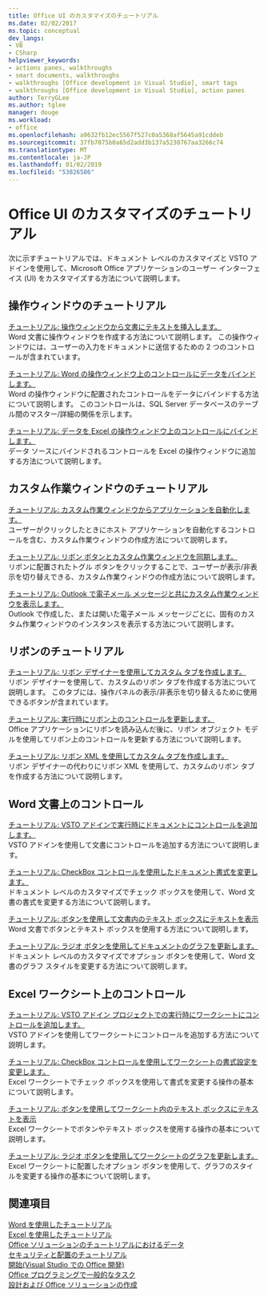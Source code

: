 ```yaml
---
title: Office UI のカスタマイズのチュートリアル
ms.date: 02/02/2017
ms.topic: conceptual
dev_langs:
- VB
- CSharp
helpviewer_keywords:
- actions panes, walkthroughs
- smart documents, walkthroughs
- walkthroughs [Office development in Visual Studio], smart tags
- walkthroughs [Office development in Visual Studio], action panes
author: TerryGLee
ms.author: tglee
manager: douge
ms.workload:
- office
ms.openlocfilehash: a9632fb12ec5567f527c0a5368af5645a91cddeb
ms.sourcegitcommit: 37fb7075b0a65d2add3b137a5230767aa3266c74
ms.translationtype: MT
ms.contentlocale: ja-JP
ms.lasthandoff: 01/02/2019
ms.locfileid: "53826586"
---
```

# <a name="office-ui-customization-walkthroughs"></a>Office UI のカスタマイズのチュートリアル
  次に示すチュートリアルでは、ドキュメント レベルのカスタマイズと VSTO アドインを使用して、Microsoft Office アプリケーションのユーザー インターフェイス (UI) をカスタマイズする方法について説明します。  
  
## <a name="actions-pane-walkthroughs"></a>操作ウィンドウのチュートリアル  
 [チュートリアル: 操作ウィンドウから文書にテキストを挿入します。](../vsto/walkthrough-inserting-text-into-a-document-from-an-actions-pane.md)  
 Word 文書に操作ウィンドウを作成する方法について説明します。 この操作ウィンドウには、ユーザーの入力をドキュメントに送信するための 2 つのコントロールが含まれています。  
  
 [チュートリアル: Word の操作ウィンドウ上のコントロールにデータをバインドします。](../vsto/walkthrough-binding-data-to-controls-on-a-word-actions-pane.md)  
 Word の操作ウィンドウに配置されたコントロールをデータにバインドする方法について説明します。 このコントロールは、SQL Server データベースのテーブル間のマスター/詳細の関係を示します。  
  
 [チュートリアル: データを Excel の操作ウィンドウ上のコントロールにバインドします。](../vsto/walkthrough-binding-data-to-controls-on-an-excel-actions-pane.md)  
 データ ソースにバインドされるコントロールを Excel の操作ウィンドウに追加する方法について説明します。  
  
## <a name="custom-task-pane-walkthroughs"></a>カスタム作業ウィンドウのチュートリアル  
 [チュートリアル: カスタム作業ウィンドウからアプリケーションを自動化します。](../vsto/walkthrough-automating-an-application-from-a-custom-task-pane.md)  
 ユーザーがクリックしたときにホスト アプリケーションを自動化するコントロールを含む、カスタム作業ウィンドウの作成方法について説明します。  
  
 [チュートリアル: リボン ボタンとカスタム作業ウィンドウを同期します。](../vsto/walkthrough-synchronizing-a-custom-task-pane-with-a-ribbon-button.md)  
 リボンに配置されたトグル ボタンをクリックすることで、ユーザーが表示/非表示を切り替えできる、カスタム作業ウィンドウの作成方法について説明します。  
  
 [チュートリアル: Outlook で電子メール メッセージと共にカスタム作業ウィンドウを表示します。](../vsto/walkthrough-displaying-custom-task-panes-with-e-mail-messages-in-outlook.md)  
 Outlook で作成した、または開いた電子メール メッセージごとに、固有のカスタム作業ウィンドウのインスタンスを表示する方法について説明します。  
  
## <a name="ribbon-walkthroughs"></a>リボンのチュートリアル  
 [チュートリアル: リボン デザイナーを使用してカスタム タブを作成します。](../vsto/walkthrough-creating-a-custom-tab-by-using-the-ribbon-designer.md)  
 リボン デザイナーを使用して、カスタムのリボン タブを作成する方法について説明します。 このタブには、操作パネルの表示/非表示を切り替えるために使用できるボタンが含まれています。  
  
 [チュートリアル: 実行時にリボン上のコントロールを更新します。](../vsto/walkthrough-updating-the-controls-on-a-ribbon-at-run-time.md)  
 Office アプリケーションにリボンを読み込んだ後に、リボン オブジェクト モデルを使用してリボン上のコントロールを更新する方法について説明します。  
  
 [チュートリアル: リボン XML を使用してカスタム タブを作成します。](../vsto/walkthrough-creating-a-custom-tab-by-using-ribbon-xml.md)  
 リボン デザイナーの代わりにリボン XML を使用して、カスタムのリボン タブを作成する方法について説明します。  
  
## <a name="controls-on-word-documents"></a>Word 文書上のコントロール  
 [チュートリアル: VSTO アドインで実行時にドキュメントにコントロールを追加します。](../vsto/walkthrough-adding-controls-to-a-document-at-run-time-in-a-vsto-add-in.md)  
 VSTO アドインを使用して文書にコントロールを追加する方法について説明します。  
  
 [チュートリアル: CheckBox コントロールを使用したドキュメント書式を変更します。](../vsto/walkthrough-changing-document-formatting-using-checkbox-controls.md)  
 ドキュメント レベルのカスタマイズでチェック ボックスを使用して、Word 文書の書式を変更する方法について説明します。  
  
 [チュートリアル: ボタンを使用して文書内のテキスト ボックスにテキストを表示](../vsto/walkthrough-displaying-text-in-a-text-box-in-a-document-using-a-button.md)  
 Word 文書でボタンとテキスト ボックスを使用する方法について説明します。  
  
 [チュートリアル: ラジオ ボタンを使用してドキュメントのグラフを更新します。](../vsto/walkthrough-updating-a-chart-in-a-document-using-radio-buttons.md)  
 ドキュメント レベルのカスタマイズでオプション ボタンを使用して、Word 文書のグラフ スタイルを変更する方法について説明します。  
  
## <a name="controls-on-excel-worksheets"></a>Excel ワークシート上のコントロール  
 [チュートリアル: VSTO アドイン プロジェクトでの実行時にワークシートにコントロールを追加します。](../vsto/walkthrough-adding-controls-to-a-worksheet-at-run-time-in-vsto-add-in-project.md)  
 VSTO アドインを使用してワークシートにコントロールを追加する方法について説明します。  
  
 [チュートリアル: CheckBox コントロールを使用してワークシートの書式設定を変更します。](../vsto/walkthrough-changing-worksheet-formatting-using-checkbox-controls.md)  
 Excel ワークシートでチェック ボックスを使用して書式を変更する操作の基本について説明します。  
  
 [チュートリアル: ボタンを使用してワークシート内のテキスト ボックスにテキストを表示](../vsto/walkthrough-displaying-text-in-a-text-box-in-a-worksheet-using-a-button.md)  
 Excel ワークシートでボタンやテキスト ボックスを使用する操作の基本について説明します。  
  
 [チュートリアル: ラジオ ボタンを使用してワークシートのグラフを更新します。](../vsto/walkthrough-updating-a-chart-in-a-worksheet-using-radio-buttons.md)  
 Excel ワークシートに配置したオプション ボタンを使用して、グラフのスタイルを変更する操作の基本について説明します。  
  
## <a name="see-also"></a>関連項目  
 [Word を使用したチュートリアル](../vsto/walkthroughs-using-word.md)   
 [Excel を使用したチュートリアル](../vsto/walkthroughs-using-excel.md)   
 [Office ソリューションのチュートリアルにおけるデータ](../vsto/data-in-office-solutions-walkthroughs.md)   
 [セキュリティと配置のチュートリアル](../vsto/security-and-deployment-walkthroughs.md)   
 [開始&#40;Visual Studio での Office 開発&#41;](../vsto/getting-started-office-development-in-visual-studio.md)   
 [Office プログラミングで一般的なタスク](../vsto/common-tasks-in-office-programming.md)   
 [設計および Office ソリューションの作成](../vsto/designing-and-creating-office-solutions.md)  
